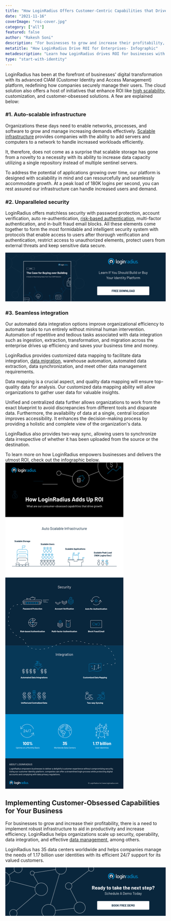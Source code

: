 ```yaml
---
title: "How LoginRadius Offers Customer-Centric Capabilities that Drive ROI"
date: "2021-11-16"
coverImage: "roi-cover.jpg"
category: ["all"]
featured: false 
author: "Rakesh Soni"
description: "For businesses to grow and increase their profitability, there is a need to implement robust infrastructure to aid in productivity and increase efficiency. LoginRadius helps organizations scale up security, operability, data integration, and effective data management, among others. Check out our infographic for more ROI-centric details."
metatitle: "How LoginRadius Drive ROI for Enterprises- Infographic"
metadescription: "Learn how LoginRadius drives ROI for businesses with its customer-centric capabilities. Check out the infographic below for scalability, customization and more."
type: "start-with-identity"
---
```



LoginRadius has been at the forefront of businesses' digital transformation with its advanced CIAM (Customer Identity and Access Management) platform, redefining how companies securely manage their users. The cloud solution also offers a host of initiatives that enhance ROI like [high scalability](https://www.loginradius.com/blog/start-with-identity/handling-scalability-security-loginradius/), customization, and customer-obsessed solutions. A few are explained below: 


### #1. Auto-scalable infrastructure

Organizations these days need to enable networks, processes, and software to grow and manage increasing demands effectively. [Scalable infrastructure](https://www.loginradius.com/scalability/) provides companies with the ability to add servers and computers to a network to handle increased workloads efficiently.

It, therefore, does not come as a surprise that scalable storage has gone from a novelty to a necessity with its ability to increase data capacity utilizing a single repository instead of multiple sentinel servers. 

To address the potential of applications growing over time, our platform is designed with scalability in mind and can resourcefully and seamlessly accommodate growth. At a peak load of 180K logins per second, you can rest assured our infrastructure can handle increased users and demand.


### #2. Unparalleled security

LoginRadius offers matchless security with password protection, account verification, auto re-authentication, [risk-based authentication](https://www.loginradius.com/blog/start-with-identity/risk-based-authentication/), multi-factor authentication, and in-built fraud email blocks. All these elements come together to form the most formidable and intelligent security system with protocols that enable access to users after thorough verification and authentication, restrict access to unauthorized elements, protect users from external threats and keep sensitive data secure.

[![build-buy-eb](build-buy-eb.png)](https://www.loginradius.com/resource/the-case-for-buying-over-building/)


### #3. Seamless integration

Our automated data integration options improve organizational efficiency to automate tasks to run entirely without minimal human intervention. Automation of repetitive and tedious tasks associated with data integration such as ingestion, extraction, transformation, and migration across the enterprise drives up efficiency and saves your business time and money.

LoginRadius provides customized data mapping to facilitate data integration, [data migration](https://www.loginradius.com/blog/start-with-identity/loginradius-identity-import-manager-data-migration/), warehouse automation, automated data extraction, data synchronization, and meet other data management requirements. 

Data mapping is a crucial aspect, and quality data mapping will ensure top-quality data for analysis. Our customized data mapping ability will allow organizations to gather user data for valuable insights.

Unified and centralized data further allows organizations to work from the exact blueprint to avoid discrepancies from different tools and disparate data. Furthermore, the availability of data at a single, central location improves accessibility. It enhances the decision-making process by providing a holistic and complete view of the organization's data. 

LoginRadius also provides two-way sync, allowing users to synchronize data irrespective of whether it has been uploaded from the source or the destination.


To learn more on how LoginRadius empowers businesses and delivers the utmost ROI, check out the infographic below.
![ROI](ROI.png)

## Implementing Customer-Obsessed Capabilities for Your Business

For businesses to grow and increase their profitability, there is a need to implement robust infrastructure to aid in productivity and increase efficiency. LoginRadius helps organizations scale up security, operability, data integration, and effective [data management](https://www.loginradius.com/data-governance/), among others. 

LoginRadius has 35 data centers worldwide and helps companies manage the needs of 1.17 billion user identities with its efficient 24/7 support for its valued customers.

[![LoginRadius Book a Demo](Book-a-demo.png)](https://www.loginradius.com/book-a-demo/)
